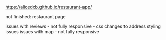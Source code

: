 https://alicedxb.github.io/restaurant-app/

not finished:
restaurant page

issues with reviews 
    - not fully responsive
    - css changes to address styling issues
issues with map
    - not fully responsive




